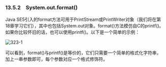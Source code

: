 ### 13.5.2　System.out.format()

Java SE5引入的format方法可用于PrintStream或PrintWriter对象（我们将在第18章学习它们），其中也包括System.out对象。format()方法模仿自C的printf()。如果你比较怀旧的话，也可以使用printf()。以下是一个简单的示例：

![323-1](../Images/image03066.jpeg)

可以看到，format()与printf()是等价的，它们只需要一个简单的格式化字符串，加上一串参数即可，每个参数对应一个格式修饰符。